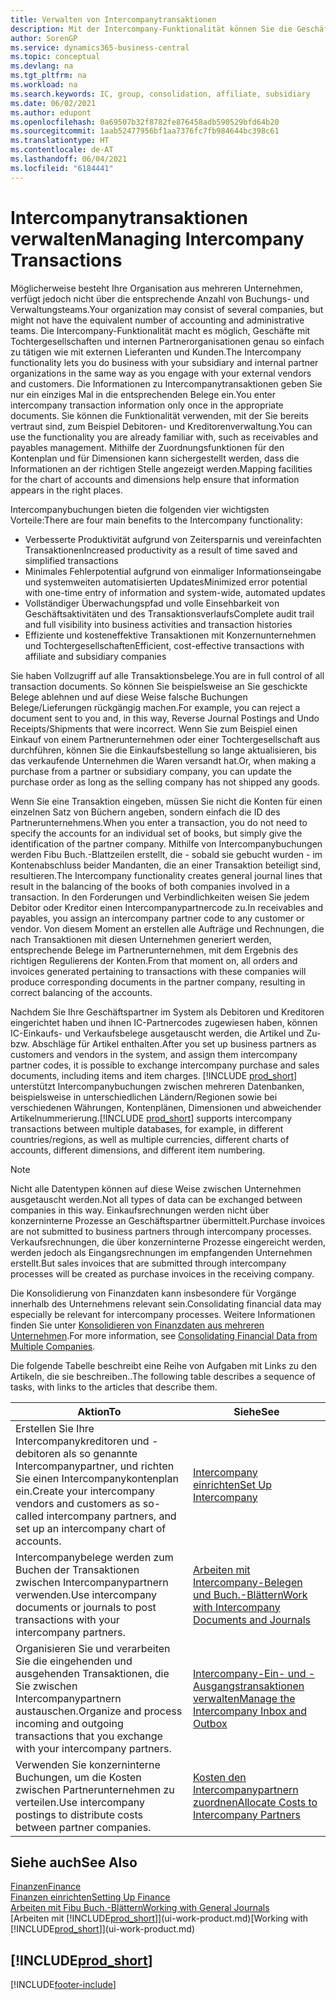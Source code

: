 ```yaml
---
title: Verwalten von Intercompanytransaktionen
description: Mit der Intercompany-Funktionalität können Sie die Geschäftsvorgänge und - transaktionen zwischen Unternehmen innerhalb derselben Organisation vereinfachen.
author: SorenGP
ms.service: dynamics365-business-central
ms.topic: conceptual
ms.devlang: na
ms.tgt_pltfrm: na
ms.workload: na
ms.search.keywords: IC, group, consolidation, affiliate, subsidiary
ms.date: 06/02/2021
ms.author: edupont
ms.openlocfilehash: 0a69507b32f8782fe876458adb590529bfd64b20
ms.sourcegitcommit: 1aab52477956bf1aa7376fc7fb984644bc398c61
ms.translationtype: HT
ms.contentlocale: de-AT
ms.lasthandoff: 06/04/2021
ms.locfileid: "6184441"
---
```

# <a name="managing-intercompany-transactions"></a><span data-ttu-id="8cfbb-103">Intercompanytransaktionen verwalten</span><span class="sxs-lookup"><span data-stu-id="8cfbb-103">Managing Intercompany Transactions</span></span>

<span data-ttu-id="8cfbb-104">Möglicherweise besteht Ihre Organisation aus mehreren Unternehmen, verfügt jedoch nicht über die entsprechende Anzahl von Buchungs- und Verwaltungsteams.</span><span class="sxs-lookup"><span data-stu-id="8cfbb-104">Your organization may consist of several companies, but might not have the equivalent number of accounting and administrative teams.</span></span> <span data-ttu-id="8cfbb-105">Die Intercompany-Funktionalität macht es möglich, Geschäfte mit Tochtergesellschaften und internen Partnerorganisationen genau so einfach zu tätigen wie mit externen Lieferanten und Kunden.</span><span class="sxs-lookup"><span data-stu-id="8cfbb-105">The Intercompany functionality lets you do business with your subsidiary and internal partner organizations in the same way as you engage with your external vendors and customers.</span></span> <span data-ttu-id="8cfbb-106">Die Informationen zu Intercompanytransaktionen geben Sie nur ein einziges Mal in die entsprechenden Belege ein.</span><span class="sxs-lookup"><span data-stu-id="8cfbb-106">You enter intercompany transaction information only once in the appropriate documents.</span></span> <span data-ttu-id="8cfbb-107">Sie können die Funktionalität verwenden, mit der Sie bereits vertraut sind, zum Beispiel Debitoren- und Kreditorenverwaltung.</span><span class="sxs-lookup"><span data-stu-id="8cfbb-107">You can use the functionality you are already familiar with, such as receivables and payables management.</span></span> <span data-ttu-id="8cfbb-108">Mithilfe der Zuordnungsfunktionen für den Kontenplan und für Dimensionen kann sichergestellt werden, dass die Informationen an der richtigen Stelle angezeigt werden.</span><span class="sxs-lookup"><span data-stu-id="8cfbb-108">Mapping facilities for the chart of accounts and dimensions help ensure that information appears in the right places.</span></span>  

<span data-ttu-id="8cfbb-109">Intercompanybuchungen bieten die folgenden vier wichtigsten Vorteile:</span><span class="sxs-lookup"><span data-stu-id="8cfbb-109">There are four main benefits to the Intercompany functionality:</span></span>  

- <span data-ttu-id="8cfbb-110">Verbesserte Produktivität aufgrund von Zeitersparnis und vereinfachten Transaktionen</span><span class="sxs-lookup"><span data-stu-id="8cfbb-110">Increased productivity as a result of time saved and simplified transactions</span></span>  
- <span data-ttu-id="8cfbb-111">Minimales Fehlerpotential aufgrund von einmaliger Informationseingabe und systemweiten automatisierten Updates</span><span class="sxs-lookup"><span data-stu-id="8cfbb-111">Minimized error potential with one-time entry of information and system-wide, automated updates</span></span>  
- <span data-ttu-id="8cfbb-112">Vollständiger Überwachungspfad und volle Einsehbarkeit von Geschäftsaktivitäten und des Transaktionsverlaufs</span><span class="sxs-lookup"><span data-stu-id="8cfbb-112">Complete audit trail and full visibility into business activities and transaction histories</span></span>  
- <span data-ttu-id="8cfbb-113">Effiziente und kosteneffektive Transaktionen mit Konzernunternehmen und Tochtergesellschaften</span><span class="sxs-lookup"><span data-stu-id="8cfbb-113">Efficient, cost-effective transactions with affiliate and subsidiary companies</span></span>  

<span data-ttu-id="8cfbb-114">Sie haben Vollzugriff auf alle Transaktionsbelege.</span><span class="sxs-lookup"><span data-stu-id="8cfbb-114">You are in full control of all transaction documents.</span></span> <span data-ttu-id="8cfbb-115">So können Sie beispielsweise an Sie geschickte Belege ablehnen und auf diese Weise falsche Buchungen Belege/Lieferungen rückgängig machen.</span><span class="sxs-lookup"><span data-stu-id="8cfbb-115">For example, you can reject a document sent to you and, in this way, Reverse Journal Postings and Undo Receipts/Shipments that were incorrect.</span></span> <span data-ttu-id="8cfbb-116">Wenn Sie zum Beispiel einen Einkauf von einem Partnerunternehmen oder einer Tochtergesellschaft aus durchführen, können Sie die Einkaufsbestellung so lange aktualisieren, bis das verkaufende Unternehmen die Waren versandt hat.</span><span class="sxs-lookup"><span data-stu-id="8cfbb-116">Or, when making a purchase from a partner or subsidiary company, you can update the purchase order as long as the selling company has not shipped any goods.</span></span>  

<span data-ttu-id="8cfbb-117">Wenn Sie eine Transaktion eingeben, müssen Sie nicht die Konten für einen einzelnen Satz von Büchern angeben, sondern einfach die ID des Partnerunternehmens.</span><span class="sxs-lookup"><span data-stu-id="8cfbb-117">When you enter a transaction, you do not need to specify the accounts for an individual set of books, but simply give the identification of the partner company.</span></span> <span data-ttu-id="8cfbb-118">Mithilfe von Intercompanybuchungen werden Fibu Buch.-Blattzeilen erstellt, die - sobald sie gebucht wurden - im Kontenabschluss beider Mandanten, die an einer Transaktion beteiligt sind, resultieren.</span><span class="sxs-lookup"><span data-stu-id="8cfbb-118">The Intercompany functionality creates general journal lines that result in the balancing of the books of both companies involved in a transaction.</span></span> <span data-ttu-id="8cfbb-119">In den Forderungen und Verbindlichkeiten weisen Sie jedem Debitor oder Kreditor einen Intercompanypartnercode zu.</span><span class="sxs-lookup"><span data-stu-id="8cfbb-119">In receivables and payables, you assign an intercompany partner code to any customer or vendor.</span></span> <span data-ttu-id="8cfbb-120">Von diesem Moment an erstellen alle Aufträge und Rechnungen, die nach Transaktionen mit diesen Unternehmen generiert werden, entsprechende Belege im Partnerunternehmen, mit dem Ergebnis des richtigen Regulierens der Konten.</span><span class="sxs-lookup"><span data-stu-id="8cfbb-120">From that moment on, all orders and invoices generated pertaining to transactions with these companies will produce corresponding documents in the partner company, resulting in correct balancing of the accounts.</span></span>  

<span data-ttu-id="8cfbb-121">Nachdem Sie Ihre Geschäftspartner im System als Debitoren und Kreditoren eingerichtet haben und ihnen IC-Partnercodes zugewiesen haben, können IC-Einkaufs- und Verkaufsbelege ausgetauscht werden, die Artikel und Zu- bzw. Abschläge für Artikel enthalten.</span><span class="sxs-lookup"><span data-stu-id="8cfbb-121">After you set up business partners as customers and vendors in the system, and assign them intercompany partner codes, it is possible to exchange intercompany purchase and sales documents, including items and item charges.</span></span> <span data-ttu-id="8cfbb-122">[!INCLUDE [prod_short](includes/prod_short.md)] unterstützt Intercompanybuchungen zwischen mehreren Datenbanken, beispielsweise in unterschiedlichen Ländern/Regionen sowie bei verschiedenen Währungen, Kontenplänen, Dimensionen und abweichender Artikelnummerierung.</span><span class="sxs-lookup"><span data-stu-id="8cfbb-122">[!INCLUDE [prod_short](includes/prod_short.md)] supports intercompany transactions between multiple databases, for example, in different countries/regions, as well as multiple currencies, different charts of accounts, different dimensions, and different item numbering.</span></span>  

> [!NOTE]
> <span data-ttu-id="8cfbb-123">Nicht alle Datentypen können auf diese Weise zwischen Unternehmen ausgetauscht werden.</span><span class="sxs-lookup"><span data-stu-id="8cfbb-123">Not all types of data can be exchanged between companies in this way.</span></span> <span data-ttu-id="8cfbb-124">Einkaufsrechnungen werden nicht über konzerninterne Prozesse an Geschäftspartner übermittelt.</span><span class="sxs-lookup"><span data-stu-id="8cfbb-124">Purchase invoices are not submitted to business partners through intercompany processes.</span></span> <span data-ttu-id="8cfbb-125">Verkaufsrechnungen, die über konzerninterne Prozesse eingereicht werden, werden jedoch als Eingangsrechnungen im empfangenden Unternehmen erstellt.</span><span class="sxs-lookup"><span data-stu-id="8cfbb-125">But sales invoices that are submitted through intercompany processes will be created as purchase invoices in the receiving company.</span></span>

<span data-ttu-id="8cfbb-126">Die Konsolidierung von Finanzdaten kann insbesondere für Vorgänge innerhalb des Unternehmens relevant sein.</span><span class="sxs-lookup"><span data-stu-id="8cfbb-126">Consolidating financial data may especially be relevant for intercompany processes.</span></span> <span data-ttu-id="8cfbb-127">Weitere Informationen finden Sie unter [Konsolidieren von Finanzdaten aus mehreren Unternehmen](finance-consolidated-company-reporting.md).</span><span class="sxs-lookup"><span data-stu-id="8cfbb-127">For more information, see [Consolidating Financial Data from Multiple Companies](finance-consolidated-company-reporting.md).</span></span>

<span data-ttu-id="8cfbb-128">Die folgende Tabelle beschreibt eine Reihe von Aufgaben mit Links zu den Artikeln, die sie beschreiben..</span><span class="sxs-lookup"><span data-stu-id="8cfbb-128">The following table describes a sequence of tasks, with links to the articles that describe them.</span></span>

|<span data-ttu-id="8cfbb-129">Aktion</span><span class="sxs-lookup"><span data-stu-id="8cfbb-129">To</span></span> |<span data-ttu-id="8cfbb-130">Siehe</span><span class="sxs-lookup"><span data-stu-id="8cfbb-130">See</span></span>|
|---|---|
|<span data-ttu-id="8cfbb-131">Erstellen Sie Ihre Intercompanykreditoren und -debitoren als so genannte Intercompanypartner, und richten Sie einen Intercompanykontenplan ein.</span><span class="sxs-lookup"><span data-stu-id="8cfbb-131">Create your intercompany vendors and customers as so-called intercompany partners, and set up an intercompany chart of accounts.</span></span>|[<span data-ttu-id="8cfbb-132">Intercompany einrichten</span><span class="sxs-lookup"><span data-stu-id="8cfbb-132">Set Up Intercompany</span></span>](intercompany-how-setup.md)|
|<span data-ttu-id="8cfbb-133">Intercompanybelege werden zum Buchen der Transaktionen zwischen Intercompanypartnern verwenden.</span><span class="sxs-lookup"><span data-stu-id="8cfbb-133">Use intercompany documents or journals to post transactions with your intercompany partners.</span></span>|[<span data-ttu-id="8cfbb-134">Arbeiten mit Intercompany-Belegen und Buch.-Blättern</span><span class="sxs-lookup"><span data-stu-id="8cfbb-134">Work with Intercompany Documents and Journals</span></span>](intercompany-how-work-documents-journals.md)|
|<span data-ttu-id="8cfbb-135">Organisieren Sie und verarbeiten Sie die eingehenden und ausgehenden Transaktionen, die Sie zwischen Intercompanypartnern austauschen.</span><span class="sxs-lookup"><span data-stu-id="8cfbb-135">Organize and process incoming and outgoing transactions that you exchange with your intercompany partners.</span></span>|[<span data-ttu-id="8cfbb-136">Intercompany-Ein- und -Ausgangstransaktionen verwalten</span><span class="sxs-lookup"><span data-stu-id="8cfbb-136">Manage the Intercompany Inbox and Outbox</span></span>](intercompany-how-manage-intercompany-inbox.md)|
|<span data-ttu-id="8cfbb-137">Verwenden Sie konzerninterne Buchungen, um die Kosten zwischen Partnerunternehmen zu verteilen.</span><span class="sxs-lookup"><span data-stu-id="8cfbb-137">Use intercompany postings to distribute costs between partner companies.</span></span>|[<span data-ttu-id="8cfbb-138">Kosten den Intercompanypartnern zuordnen</span><span class="sxs-lookup"><span data-stu-id="8cfbb-138">Allocate Costs to Intercompany Partners</span></span>](intercompany-allocate-costs.md)|

## <a name="see-also"></a><span data-ttu-id="8cfbb-139">Siehe auch</span><span class="sxs-lookup"><span data-stu-id="8cfbb-139">See Also</span></span>

[<span data-ttu-id="8cfbb-140">Finanzen</span><span class="sxs-lookup"><span data-stu-id="8cfbb-140">Finance</span></span>](finance.md)  
[<span data-ttu-id="8cfbb-141">Finanzen einrichten</span><span class="sxs-lookup"><span data-stu-id="8cfbb-141">Setting Up Finance</span></span>](finance-setup-finance.md)  
[<span data-ttu-id="8cfbb-142">Arbeiten mit Fibu Buch.-Blättern</span><span class="sxs-lookup"><span data-stu-id="8cfbb-142">Working with General Journals</span></span>](ui-work-general-journals.md)  
<span data-ttu-id="8cfbb-143">[Arbeiten mit [!INCLUDE[prod_short](includes/prod_short.md)]](ui-work-product.md)</span><span class="sxs-lookup"><span data-stu-id="8cfbb-143">[Working with [!INCLUDE[prod_short](includes/prod_short.md)]](ui-work-product.md)</span></span>

## [!INCLUDE[prod_short](includes/free_trial_md.md)]  


[!INCLUDE[footer-include](includes/footer-banner.md)]